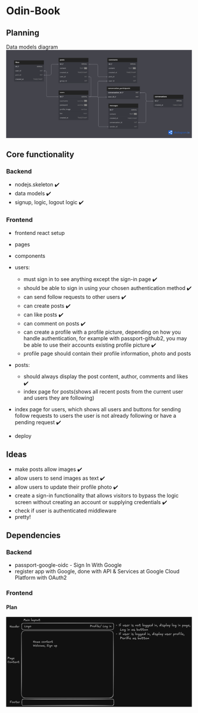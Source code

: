 # Odin-Book

## Planning

Data models diagram
![alt text](image-1.png)

## Core functionality

### Backend

- nodejs.skeleton ✔️
- data models ✔️
- signup, logic, logout logic ✔️

### Frontend

- frontend react setup
- pages
- components

- users:

  - must sign in to see anything except the sign-in page ✔️
  - should be able to sign in using your chosen authentication method ✔️
  - can send follow requests to other users ✔️
  - can create posts ✔️
  - can like posts ✔️
  - can comment on posts ✔️
  - can create a profile with a profile picture, depending on how you handle authentication, for example with passport-github2, you may be able to use their accounts existing profile picture ✔️
  - profile page should contain their profile information, photo and posts

- posts:
  - should always display the post content, author, comments and likes ✔️
  - index page for posts(shows all recent posts from the current user and users they are following)
- index page for users, which shows all users and buttons for sending follow requests to users the user is not already following or have a pending request ✔️

- deploy

## Ideas

- make posts allow images ✔️
- allow users to send images as text ✔️
- allow users to update their profile photo ✔️
- create a sign-in functionality that allows visitors to bypass the logic screen without creating an account or supplying credentials ✔️
- check if user is authenticated middleware
- pretty!

## Dependencies

### Backend

- passport-google-oidc - Sign In With Google
- register app with Google, done with API & Services at Google Cloud Platform with OAuth2

### Frontend

#### Plan

![alt text](image.png)
